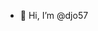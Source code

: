 - 👋 Hi, I’m @djo57

<!---
djo57/djo57 is a ✨ special ✨ repository because its `README.md` (this file) appears on your GitHub profile.
You can click the Preview link to take a look at your changes.
--->
